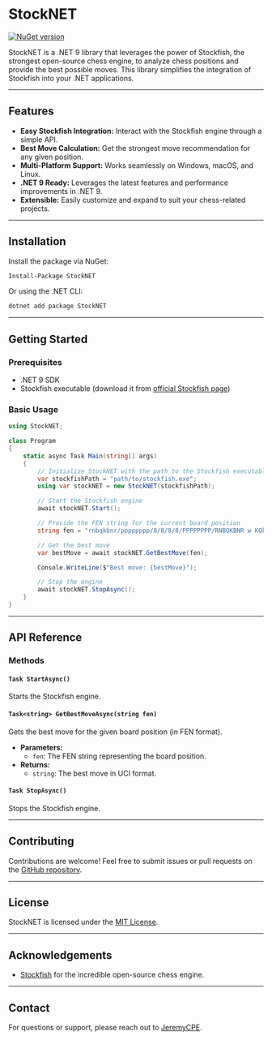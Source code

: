 # StockNET

[![NuGet version](https://badge.fury.io/nu/StockNET.svg)](https://badge.fury.io/nu/StockNET)

StockNET is a .NET 9 library that leverages the power of Stockfish, the strongest open-source chess engine, to analyze chess positions and provide the best possible moves. This library simplifies the integration of Stockfish into your .NET applications.

---

## Features

- **Easy Stockfish Integration:** Interact with the Stockfish engine through a simple API.
- **Best Move Calculation:** Get the strongest move recommendation for any given position.
- **Multi-Platform Support:** Works seamlessly on Windows, macOS, and Linux.
- **.NET 9 Ready:** Leverages the latest features and performance improvements in .NET 9.
- **Extensible:** Easily customize and expand to suit your chess-related projects.

---

## Installation

Install the package via NuGet:

```bash
Install-Package StockNET
```

Or using the .NET CLI:

```bash
dotnet add package StockNET
```

---

## Getting Started

### Prerequisites

- .NET 9 SDK
- Stockfish executable (download it from [official Stockfish page](https://stockfishchess.org/download/))

### Basic Usage

```csharp
using StockNET;

class Program
{
    static async Task Main(string[] args)
    {
        // Initialize StockNET with the path to the Stockfish executable
        var stockfishPath = "path/to/stockfish.exe";
        using var stockNET = new StockNET(stockfishPath);

        // Start the Stockfish engine
        await stockNET.Start();

        // Provide the FEN string for the current board position
        string fen = "rnbqkbnr/pppppppp/8/8/8/8/PPPPPPPP/RNBQKBNR w KQkq - 0 1";

        // Get the best move
        var bestMove = await stockNET.GetBestMove(fen);

        Console.WriteLine($"Best move: {bestMove}");

        // Stop the engine
        await stockNET.StopAsync();
    }
}
```

---

## API Reference

### Methods

#### `Task StartAsync()`
Starts the Stockfish engine.

#### `Task<string> GetBestMoveAsync(string fen)`
Gets the best move for the given board position (in FEN format).

- **Parameters:**
  - `fen`: The FEN string representing the board position.
- **Returns:**
  - `string`: The best move in UCI format.

#### `Task StopAsync()`
Stops the Stockfish engine.

---

## Contributing

Contributions are welcome! Feel free to submit issues or pull requests on the [GitHub repository](https://github.com/JeremyCPE/StockNET).

---

## License

StockNET is licensed under the [MIT License](LICENSE).

---

## Acknowledgements

- [Stockfish](https://stockfishchess.org/) for the incredible open-source chess engine.

---

## Contact

For questions or support, please reach out to [JeremyCPE](https://github.com/JeremyCPE).
